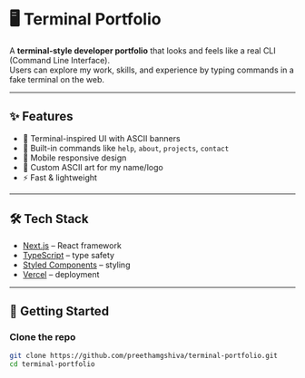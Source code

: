 # 🖥️ Terminal Portfolio  

A **terminal-style developer portfolio** that looks and feels like a real CLI (Command Line Interface).  
Users can explore my work, skills, and experience by typing commands in a fake terminal on the web.  

---

## ✨ Features  
- 🖤 Terminal-inspired UI with ASCII banners  
- 📜 Built-in commands like `help`, `about`, `projects`, `contact`  
- 📱 Mobile responsive design  
- 🎨 Custom ASCII art for my name/logo  
- ⚡ Fast & lightweight  

---

## 🛠 Tech Stack  
- [Next.js](https://nextjs.org/) – React framework  
- [TypeScript](https://www.typescriptlang.org/) – type safety  
- [Styled Components](https://styled-components.com/) – styling  
- [Vercel](https://vercel.com/) – deployment  

---

## 🚀 Getting Started  

### Clone the repo
```bash
git clone https://github.com/preethamgshiva/terminal-portfolio.git
cd terminal-portfolio
